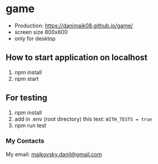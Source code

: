 # game

- Production: https://danimaik08.github.io/game/
- screen size 800x600
- only for desktop

## How to start application on localhost

1. npm install
2. npm start

## For testing

1. npm install
2. add in .env (root directory) this text: `WITH_TESTS = true`
3. npm run test

### My Contacts

My email: maikovsky.danil@gmail.com
